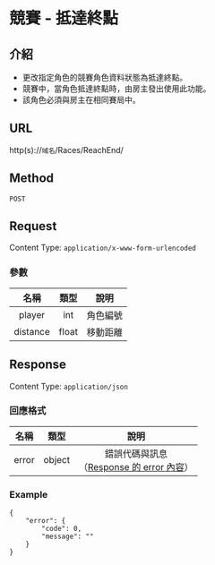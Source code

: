 # 競賽 - 抵達終點

## 介紹

- 更改指定角色的競賽角色資料狀態為抵達終點。
- 競賽中，當角色抵達終點時，由房主發出使用此功能。
- 該角色必須與房主在相同賽局中。

## URL

http(s)://`域名`/Races/ReachEnd/

## Method

`POST`

## Request

Content Type: `application/x-www-form-urlencoded`

### 參數

| 名稱 | 類型 | 說明 |
|:-:|:-:|:-:|
| player | int | 角色編號 |
| distance | float | 移動距離 |

## Response

Content Type: `application/json`

### 回應格式

| 名稱 | 類型 | 說明 |
|:-:|:-:|:-:|
| error | object | 錯誤代碼與訊息<br>（[Response 的 error 內容](../response.md#error)） |

### Example

	{
	    "error": {
	        "code": 0,
	        "message": ""
	    }
	}